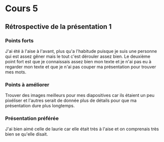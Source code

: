 # Cours 5
## Rétrospective de la présentation 1

### Points forts
J'ai été à l'aise à l'avant, plus qu'a l'habitude puisque je suis une personne qui est assez gêner mais le tout c'est dérouler assez bien. Le deuxième point fort est que je connaissais assez bien mon texte et je n'ai pas eu à regarder mon texte et que je n'ai pas couper ma présentation pour trouver mes mots.

### Points à améliorer
Trouver des images meilleurs pour mes diapositives car ils étaient un peu pixéliser et l'autres serait de donnée plus de détails pour que ma présentation dure plus longtemps.

### Présentation préférée
J'ai bien aimé celle de laurie car elle était très à l'aise et on comprenais très bien se qu'elle disait.
